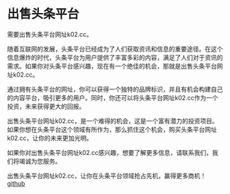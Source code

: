# 出售头条平台

需要出售头条平台网址k02.cc。

随着互联网的发展，头条平台已经成为了人们获取资讯和信息的重要途径。在这个信息爆炸的时代，头条平台为用户提供了丰富多彩的内容，满足了人们对于资讯的需求。如果你对头条平台感兴趣，现在有一个绝佳的机会，那就是出售头条平台网址k02.cc。

通过拥有头条平台的网址，你可以获得一个独特的品牌标识，并且有机会构建自己的内容平台，吸引更多的用户。同时，你还可以将头条平台网址k02.cc作为一个投资，未来获得更大的回报。

出售头条平台网址k02.cc，是一个难得的机会，这是一个富有潜力的投资项目。如果你想在头条平台这个领域有所作为，那么抓住这个机会，购买头条平台网址k02.cc，让你的未来更加光明。

如果你对出售头条平台网址k02.cc感兴趣，想要了解更多信息，请联系我们，我们将竭诚为您服务。

出售头条平台网址k02.cc，让你在头条平台领域抢占先机，赢得更多商机！[github](https://github.com)